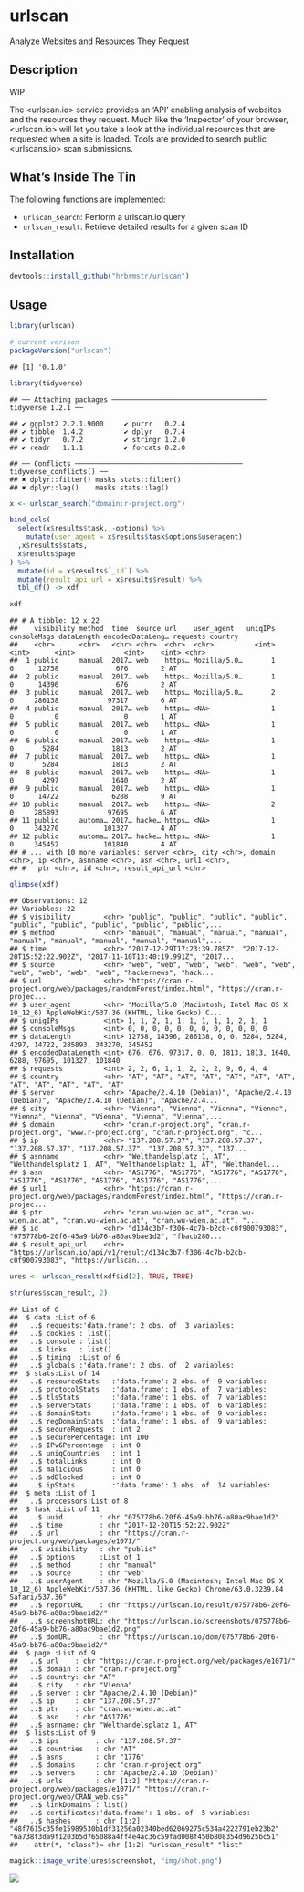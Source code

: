 
# urlscan

Analyze Websites and Resources They Request

## Description

WIP

The \<urlscan.io\> service provides an ‘API’ enabling analysis of
websites and the resources they request. Much like the ‘Inspector’ of
your browser, \<urlscan.io\> will let you take a look at the individual
resources that are requested when a site is loaded. Tools are provided
to search public \<urlscans.io\> scan submissions.

## What’s Inside The Tin

The following functions are implemented:

  - `urlscan_search`: Perform a urlscan.io query
  - `urlscan_result`:	Retrieve detailed results for a given scan ID

## Installation

``` r
devtools::install_github("hrbrmstr/urlscan")
```

## Usage

``` r
library(urlscan)

# current verison
packageVersion("urlscan")
```

    ## [1] '0.1.0'

``` r
library(tidyverse)
```

    ## ── Attaching packages ────────────────────────────────────── tidyverse 1.2.1 ──

    ## ✔ ggplot2 2.2.1.9000     ✔ purrr   0.2.4     
    ## ✔ tibble  1.4.2          ✔ dplyr   0.7.4     
    ## ✔ tidyr   0.7.2          ✔ stringr 1.2.0     
    ## ✔ readr   1.1.1          ✔ forcats 0.2.0

    ## ── Conflicts ───────────────────────────────────────── tidyverse_conflicts() ──
    ## ✖ dplyr::filter() masks stats::filter()
    ## ✖ dplyr::lag()    masks stats::lag()

``` r
x <- urlscan_search("domain:r-project.org")

bind_cols(
  select(x$results$task, -options) %>% 
    mutate(user_agent = x$results$task$options$useragent)
  ,x$results$stats, 
  x$results$page
) %>% 
  mutate(id = x$results$`_id`) %>% 
  mutate(result_api_url = x$results$result) %>% 
  tbl_df() -> xdf

xdf
```

    ## # A tibble: 12 x 22
    ##    visibility method  time  source url    user_agent   uniqIPs consoleMsgs dataLength encodedDataLeng… requests country
    ##    <chr>      <chr>   <chr> <chr>  <chr>  <chr>          <int>       <int>      <int>            <int>    <int> <chr>  
    ##  1 public     manual  2017… web    https… Mozilla/5.0…       1           0      12758              676        2 AT     
    ##  2 public     manual  2017… web    https… Mozilla/5.0…       1           0      14396              676        2 AT     
    ##  3 public     manual  2017… web    https… Mozilla/5.0…       2           0     286138            97317        6 AT     
    ##  4 public     manual  2017… web    https… <NA>               1           0          0                0        1 AT     
    ##  5 public     manual  2017… web    https… <NA>               1           0          0                0        1 AT     
    ##  6 public     manual  2017… web    https… <NA>               1           0       5284             1813        2 AT     
    ##  7 public     manual  2017… web    https… <NA>               1           0       5284             1813        2 AT     
    ##  8 public     manual  2017… web    https… <NA>               1           0       4297             1640        2 AT     
    ##  9 public     manual  2017… web    https… <NA>               1           0      14722             6288        9 AT     
    ## 10 public     manual  2017… web    https… <NA>               2           0     285893            97695        6 AT     
    ## 11 public     automa… 2017… hacke… https… <NA>               1           0     343270           101327        4 AT     
    ## 12 public     automa… 2017… hacke… https… <NA>               1           0     345452           101840        4 AT     
    ## # ... with 10 more variables: server <chr>, city <chr>, domain <chr>, ip <chr>, asnname <chr>, asn <chr>, url1 <chr>,
    ## #   ptr <chr>, id <chr>, result_api_url <chr>

``` r
glimpse(xdf)
```

    ## Observations: 12
    ## Variables: 22
    ## $ visibility        <chr> "public", "public", "public", "public", "public", "public", "public", "public", "public",...
    ## $ method            <chr> "manual", "manual", "manual", "manual", "manual", "manual", "manual", "manual", "manual",...
    ## $ time              <chr> "2017-12-29T17:23:39.785Z", "2017-12-20T15:52:22.902Z", "2017-11-10T13:40:19.991Z", "2017...
    ## $ source            <chr> "web", "web", "web", "web", "web", "web", "web", "web", "web", "web", "hackernews", "hack...
    ## $ url               <chr> "https://cran.r-project.org/web/packages/randomForest/index.html", "https://cran.r-projec...
    ## $ user_agent        <chr> "Mozilla/5.0 (Macintosh; Intel Mac OS X 10_12_6) AppleWebKit/537.36 (KHTML, like Gecko) C...
    ## $ uniqIPs           <int> 1, 1, 2, 1, 1, 1, 1, 1, 1, 2, 1, 1
    ## $ consoleMsgs       <int> 0, 0, 0, 0, 0, 0, 0, 0, 0, 0, 0, 0
    ## $ dataLength        <int> 12758, 14396, 286138, 0, 0, 5284, 5284, 4297, 14722, 285893, 343270, 345452
    ## $ encodedDataLength <int> 676, 676, 97317, 0, 0, 1813, 1813, 1640, 6288, 97695, 101327, 101840
    ## $ requests          <int> 2, 2, 6, 1, 1, 2, 2, 2, 9, 6, 4, 4
    ## $ country           <chr> "AT", "AT", "AT", "AT", "AT", "AT", "AT", "AT", "AT", "AT", "AT", "AT"
    ## $ server            <chr> "Apache/2.4.10 (Debian)", "Apache/2.4.10 (Debian)", "Apache/2.4.10 (Debian)", "Apache/2.4...
    ## $ city              <chr> "Vienna", "Vienna", "Vienna", "Vienna", "Vienna", "Vienna", "Vienna", "Vienna", "Vienna",...
    ## $ domain            <chr> "cran.r-project.org", "cran.r-project.org", "www.r-project.org", "cran.r-project.org", "c...
    ## $ ip                <chr> "137.208.57.37", "137.208.57.37", "137.208.57.37", "137.208.57.37", "137.208.57.37", "137...
    ## $ asnname           <chr> "Welthandelsplatz 1, AT", "Welthandelsplatz 1, AT", "Welthandelsplatz 1, AT", "Welthandel...
    ## $ asn               <chr> "AS1776", "AS1776", "AS1776", "AS1776", "AS1776", "AS1776", "AS1776", "AS1776", "AS1776",...
    ## $ url1              <chr> "https://cran.r-project.org/web/packages/randomForest/index.html", "https://cran.r-projec...
    ## $ ptr               <chr> "cran.wu-wien.ac.at", "cran.wu-wien.ac.at", "cran.wu-wien.ac.at", "cran.wu-wien.ac.at", "...
    ## $ id                <chr> "d134c3b7-f306-4c7b-b2cb-c0f900793083", "075778b6-20f6-45a9-bb76-a80ac9bae1d2", "fbacb280...
    ## $ result_api_url    <chr> "https://urlscan.io/api/v1/result/d134c3b7-f306-4c7b-b2cb-c0f900793083", "https://urlscan...

``` r
ures <- urlscan_result(xdf$id[2], TRUE, TRUE)

str(ures$scan_result, 2)
```

    ## List of 6
    ##  $ data :List of 6
    ##   ..$ requests:'data.frame': 2 obs. of  3 variables:
    ##   ..$ cookies : list()
    ##   ..$ console : list()
    ##   ..$ links   : list()
    ##   ..$ timing  :List of 6
    ##   ..$ globals :'data.frame': 2 obs. of  2 variables:
    ##  $ stats:List of 14
    ##   ..$ resourceStats   :'data.frame': 2 obs. of  9 variables:
    ##   ..$ protocolStats   :'data.frame': 1 obs. of  7 variables:
    ##   ..$ tlsStats        :'data.frame': 1 obs. of  7 variables:
    ##   ..$ serverStats     :'data.frame': 1 obs. of  6 variables:
    ##   ..$ domainStats     :'data.frame': 1 obs. of  9 variables:
    ##   ..$ regDomainStats  :'data.frame': 1 obs. of  9 variables:
    ##   ..$ secureRequests  : int 2
    ##   ..$ securePercentage: int 100
    ##   ..$ IPv6Percentage  : int 0
    ##   ..$ uniqCountries   : int 1
    ##   ..$ totalLinks      : int 0
    ##   ..$ malicious       : int 0
    ##   ..$ adBlocked       : int 0
    ##   ..$ ipStats         :'data.frame': 1 obs. of  14 variables:
    ##  $ meta :List of 1
    ##   ..$ processors:List of 8
    ##  $ task :List of 11
    ##   ..$ uuid         : chr "075778b6-20f6-45a9-bb76-a80ac9bae1d2"
    ##   ..$ time         : chr "2017-12-20T15:52:22.902Z"
    ##   ..$ url          : chr "https://cran.r-project.org/web/packages/e1071/"
    ##   ..$ visibility   : chr "public"
    ##   ..$ options      :List of 1
    ##   ..$ method       : chr "manual"
    ##   ..$ source       : chr "web"
    ##   ..$ userAgent    : chr "Mozilla/5.0 (Macintosh; Intel Mac OS X 10_12_6) AppleWebKit/537.36 (KHTML, like Gecko) Chrome/63.0.3239.84 Safari/537.36"
    ##   ..$ reportURL    : chr "https://urlscan.io/result/075778b6-20f6-45a9-bb76-a80ac9bae1d2/"
    ##   ..$ screenshotURL: chr "https://urlscan.io/screenshots/075778b6-20f6-45a9-bb76-a80ac9bae1d2.png"
    ##   ..$ domURL       : chr "https://urlscan.io/dom/075778b6-20f6-45a9-bb76-a80ac9bae1d2/"
    ##  $ page :List of 9
    ##   ..$ url    : chr "https://cran.r-project.org/web/packages/e1071/"
    ##   ..$ domain : chr "cran.r-project.org"
    ##   ..$ country: chr "AT"
    ##   ..$ city   : chr "Vienna"
    ##   ..$ server : chr "Apache/2.4.10 (Debian)"
    ##   ..$ ip     : chr "137.208.57.37"
    ##   ..$ ptr    : chr "cran.wu-wien.ac.at"
    ##   ..$ asn    : chr "AS1776"
    ##   ..$ asnname: chr "Welthandelsplatz 1, AT"
    ##  $ lists:List of 9
    ##   ..$ ips         : chr "137.208.57.37"
    ##   ..$ countries   : chr "AT"
    ##   ..$ asns        : chr "1776"
    ##   ..$ domains     : chr "cran.r-project.org"
    ##   ..$ servers     : chr "Apache/2.4.10 (Debian)"
    ##   ..$ urls        : chr [1:2] "https://cran.r-project.org/web/packages/e1071/" "https://cran.r-project.org/web/CRAN_web.css"
    ##   ..$ linkDomains : list()
    ##   ..$ certificates:'data.frame': 1 obs. of  5 variables:
    ##   ..$ hashes      : chr [1:2] "48f7615c35fe15989530b1df31256a02340bed62069275c534a4222791eb23b2" "6a738f3da9f1203b5d765088a4ff4e4ac36c59fad008f450b808354d9625bc51"
    ##  - attr(*, "class")= chr [1:2] "urlscan_result" "list"

``` r
magick::image_write(ures$screenshot, "img/shot.png")
```

![](img/shot.png)
